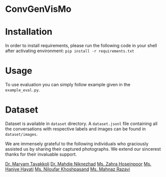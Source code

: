# ConvGenVisMo

# Installation
In order to install requirements, please run the following code in your shell after activating environment:
`pip install -r requirements.txt`

# Usage
To use evaluation you can simply follow example given in the `example_eval.py`.

# Dataset
Dataset is available in `dataset` directory. A `dataset.jsonl` file containing all the conversations with respective labels and images can be found in `dataset/images`.

We are immensely grateful to the following individuals who graciously assisted us by sharing their captured photographs. We extend our sincerest thanks for their invaluable support.

[Dr. Maryam Tavakkoli](https://instagram.com/tavakkoli56?igshid=MzRlODBiNWFlZA==)
[Dr. Mahdie Niknezhad](https://instagram.com/doctor_niknezhad_atfal?igshid=MzRlODBiNWFlZA==)
[Ms. Zahra Hoseinpoor](https://instagram.com/zahra.hoseinpoor61?igshid=MzRlODBiNWFlZA==)
[Ms. Haniye Hayati](https://instagram.com/haniye_hayati?igshid=MzRlODBiNWFlZA==)
[Ms. Niloufar Khoshpasand](https://instagram.com/niloufar.fns?igshid=MzRlODBiNWFlZA==)
[Ms. Mahnaz Razavi](https://instagram.com/kardely_art?igshid=MzRlODBiNWFlZA==)


